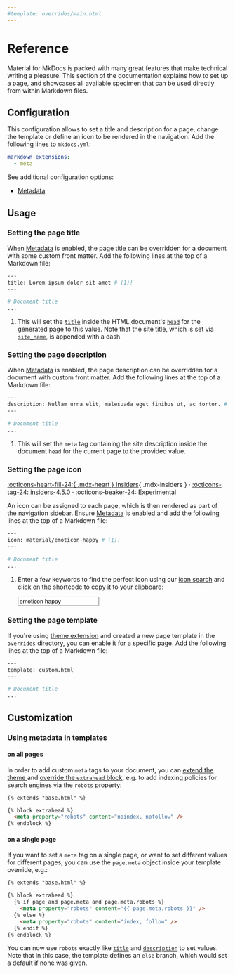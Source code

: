 ```yaml
---
#template: overrides/main.html
---
```


# Reference

Material for MkDocs is packed with many great features that make technical
writing a pleasure. This section of the documentation explains how to set up
a page, and showcases all available specimen that can be used directly from
within Markdown files.

## Configuration

This configuration allows to set a title and description for a page, change the
template or define an icon to be rendered in the navigation. Add the following 
lines to `mkdocs.yml`:

``` yaml
markdown_extensions:
  - meta
```

See additional configuration options:

- [Metadata]

  [front matter]: https://jekyllrb.com/docs/front-matter/
  [Metadata]: ../setup/extensions/python-markdown.md#metadata

## Usage

### Setting the page title

When [Metadata] is enabled, the page title can be overridden for a document with
some custom front matter. Add the following lines at the top of a Markdown file:

``` bash
---
title: Lorem ipsum dolor sit amet # (1)!
---

# Document title
...
```

1.  This will set the [`title`][title] inside the HTML document's [`head`][head]
    for the generated page to this value. Note that the site title, which is set
    via [`site_name`][site_name], is appended with a dash.

  [title]: https://developer.mozilla.org/en-US/docs/Web/HTML/Element/title
  [head]: https://developer.mozilla.org/en-US/docs/Web/HTML/Element/head
  [site_name]: https://www.mkdocs.org/user-guide/configuration/#site_name

### Setting the page description

When [Metadata] is enabled, the page description can be overridden for a
document with custom front matter. Add the following lines at the top of a
Markdown file:

``` bash
---
description: Nullam urna elit, malesuada eget finibus ut, ac tortor. # (1)!
---

# Document title
...
```

1.  This will set the `meta` tag containing the site description inside the
    document `head` for the current page to the provided value.

### Setting the page icon

[:octicons-heart-fill-24:{ .mdx-heart } Insiders][Insiders]{ .mdx-insiders } ·
[:octicons-tag-24: insiders-4.5.0][Insiders] ·
:octicons-beaker-24: Experimental

An icon can be assigned to each page, which is then rendered as part of the
navigation sidebar. Ensure [Metadata] is enabled and add the following lines
at the top of a Markdown file:

``` bash
---
icon: material/emoticon-happy # (1)!
---

# Document title
...
```

1.  Enter a few keywords to find the perfect icon using our [icon search] and
    click on the shortcode to copy it to your clipboard:

    <div class="mdx-iconsearch" data-mdx-component="iconsearch">
      <input class="md-input md-input--stretch mdx-iconsearch__input" placeholder="Search icon" data-mdx-component="iconsearch-query" value="emoticon happy" />
      <div class="mdx-iconsearch-result" data-mdx-component="iconsearch-result" data-mdx-mode="file">
        <div class="mdx-iconsearch-result__meta"></div>
        <ol class="mdx-iconsearch-result__list"></ol>
      </div>
    </div>

  [Insiders]: ../insiders/index.md
  [icon search]: icons-emojis.md#search

### Setting the page template

If you're using [theme extension] and created a new page template in the
`overrides` directory, you can enable it for a specific page. Add the following 
lines at the top of a Markdown file:

``` bash
---
template: custom.html
---

# Document title
...
```

  [theme extension]: ../customization.md#extending-the-theme

## Customization

### Using metadata in templates

#### on all pages

In order to add custom `meta` tags to your document, you can [extend the theme
][theme extension] and [override the `extrahead` block][overriding blocks],
e.g. to add indexing policies for search engines via the `robots` property:

``` html
{% extends "base.html" %}

{% block extrahead %}
  <meta property="robots" content="noindex, nofollow" />
{% endblock %}
```

  [overriding blocks]: ../customization.md#overriding-blocks

#### on a single page

If you want to set a `meta` tag on a single page, or want to set different
values for different pages, you can use the `page.meta` object inside your
template override, e.g.:

``` html
{% extends "base.html" %}

{% block extrahead %}
  {% if page and page.meta and page.meta.robots %}
    <meta property="robots" content="{{ page.meta.robots }}" />
  {% else %}
    <meta property="robots" content="index, follow" />
  {% endif %}
{% endblock %}
```

You can now use `robots` exactly like [`title`][title] and
[`description`][description] to set values. Note that in this case, the
template defines an `else` branch, which would set a default if none was given.

  [title]: #setting-the-page-title
  [description]: #setting-the-page-description
